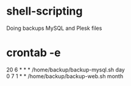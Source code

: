 # shell-scripting

Doing backups MySQL and Plesk files

# crontab -e

20      6       *       *       *       /home/backup/backup-mysql.sh day <br />
0       7       1       *       *       /home/backup/backup-web.sh month

